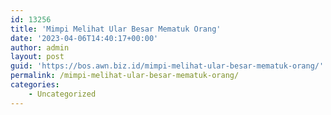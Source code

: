 ```yaml
---
id: 13256
title: 'Mimpi Melihat Ular Besar Mematuk Orang'
date: '2023-04-06T14:40:17+00:00'
author: admin
layout: post
guid: 'https://bos.awn.biz.id/mimpi-melihat-ular-besar-mematuk-orang/'
permalink: /mimpi-melihat-ular-besar-mematuk-orang/
categories:
    - Uncategorized
---
```


